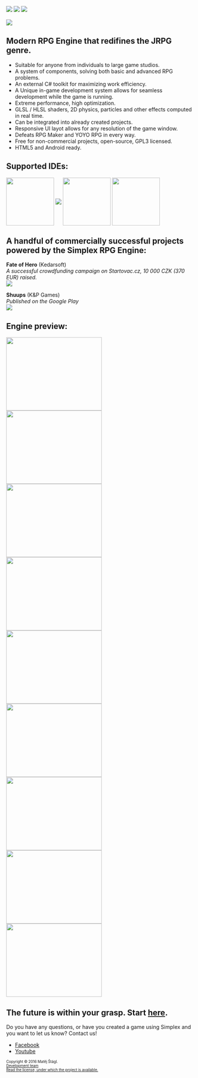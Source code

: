 <img src="https://img.shields.io/badge/version-1.0%20RC5-brightgreen.svg"> <img src="https://img.shields.io/shippable/5444c5ecb904a4b21567b0ff.svg"> <img src="https://img.shields.io/badge/license-GPL3-blue.svg">
<br><br>
<img align="middle" src="https://s22.postimg.org/xwq6o7t9t/Noname.png">
<br>

## Modern RPG Engine that redifines the JRPG genre.
* Suitable for anyone from individuals to large game studios. 
* A system of components, solving both basic and advanced RPG problems.
* An external C# toolkit for maximizing work efficiency. 
* A Unique in-game development system allows for seamless development while the game is running. 
* Extreme performance, high optimization. 
* GLSL / HLSL shaders, 2D physics, particles and other effects computed in real time. 
* Can be integrated into already created projects. 
* Responsive UI layot allows for any resolution of the game window.
* Defeats RPG Maker and YOYO RPG in every way.
* Free for non-commercial projects, open-source, GPL3 licensed.
* HTML5 and Android ready.

## Supported IDEs:
<img align="middle" width="128" height="128" src="https://s21.postimg.org/vghqza03r/rounded_corners.png">
<img align="middle" src="https://s10.postimg.org/tvc4uhp3t/Lateralgmlogo.png">
<img align="middle" width="128" height="128" src="https://s15.postimg.org/jrlizdqor/rounded_corners.jpg">  <img align="middle" width="128" height="128" src="https://s21.postimg.org/pisaduls7/rounded_corners.png">  


## A handful of commercially successful projects powered by the Simplex RPG Engine:
**Fate of Hero** (Kedarsoft)  
*A successful crowdfunding campaign on Startovac.cz, 10 000 CZK (370 EUR) raised.*   
<a href="https://www.startovac.cz/projekty/fate-of-hero/">![](http://s13.postimg.org/u6dvlctif/5303_aaaa_png_200x113.png)</a>

**Shuups** (K&P Games)  
*Published on the Google Play*   
<a href="https://play.google.com/store/apps/details?id=sk.KandPGames.Shuups">![](http://s21.postimg.org/wpxsja7o7/Noname.png)</a>

## Engine preview: 
<img align="middle" width="256" height="196" src="https://s28.postimg.org/5wf0fchkt/image.png">
<img align="middle" width="256" height="196" src="https://s23.postimg.org/v8wvav5vv/image.png">
<img align="middle" width="256" height="196" src="https://s23.postimg.org/gmorl1uez/image.png">
<img align="middle" width="256" height="196" src="https://s27.postimg.org/9bdyorsr7/image.png">
<img align="middle" width="256" height="196" src="https://s27.postimg.org/m03kjchur/image.png">
<img align="middle" width="256" height="196" src="https://s27.postimg.org/4jgle4ir7/image.png">
<img align="middle" width="256" height="196" src="https://s23.postimg.org/m7jo1ymdn/image.png">
<img align="middle" width="256" height="196" src="https://s30.postimg.org/lj5rlrzcx/image.png">
<img align="middle" width="256" height="196" src="https://s23.postimg.org/itbvdjtsr/image.png">

## The future is within your grasp. Start [here](https://github.com/lofcz/SimplexRpgEngine/wiki).

Do you have any questions, or have you created a game using Simplex and you want to let us know? Contact us!
- <a href="https://www.facebook.com/simplexengine/?pnref=lhc">Facebook</a>
- <a href="https://www.youtube.com/channel/UCCDT5l4gglPpFB_tEZd5c7Q">Youtube</a>

<sub><sup>Copyright © 2016 Matěj Štágl.</sup></sub>  
<sub><sup><a href="https://github.com/lofcz/SimplexRpgEngine/wiki/Auto%C5%99i">Development team</a></sup></sub>  
<sub><sup>[Read the license, under which the project is available.](https://github.com/lofcz/SimplexRpgEngine/blob/master/license.md)</sup></sub>
